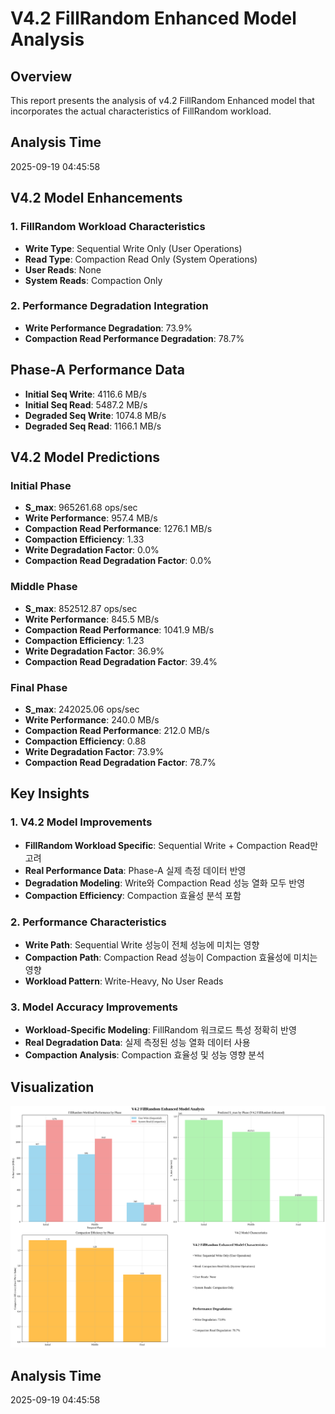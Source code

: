 # V4.2 FillRandom Enhanced Model Analysis

## Overview
This report presents the analysis of v4.2 FillRandom Enhanced model that incorporates the actual characteristics of FillRandom workload.

## Analysis Time
2025-09-19 04:45:58

## V4.2 Model Enhancements

### 1. FillRandom Workload Characteristics
- **Write Type**: Sequential Write Only (User Operations)
- **Read Type**: Compaction Read Only (System Operations)
- **User Reads**: None
- **System Reads**: Compaction Only

### 2. Performance Degradation Integration
- **Write Performance Degradation**: 73.9%
- **Compaction Read Performance Degradation**: 78.7%

## Phase-A Performance Data
- **Initial Seq Write**: 4116.6 MB/s
- **Initial Seq Read**: 5487.2 MB/s
- **Degraded Seq Write**: 1074.8 MB/s
- **Degraded Seq Read**: 1166.1 MB/s

## V4.2 Model Predictions

### Initial Phase
- **S_max**: 965261.68 ops/sec
- **Write Performance**: 957.4 MB/s
- **Compaction Read Performance**: 1276.1 MB/s
- **Compaction Efficiency**: 1.33
- **Write Degradation Factor**: 0.0%
- **Compaction Read Degradation Factor**: 0.0%

### Middle Phase
- **S_max**: 852512.87 ops/sec
- **Write Performance**: 845.5 MB/s
- **Compaction Read Performance**: 1041.9 MB/s
- **Compaction Efficiency**: 1.23
- **Write Degradation Factor**: 36.9%
- **Compaction Read Degradation Factor**: 39.4%

### Final Phase
- **S_max**: 242025.06 ops/sec
- **Write Performance**: 240.0 MB/s
- **Compaction Read Performance**: 212.0 MB/s
- **Compaction Efficiency**: 0.88
- **Write Degradation Factor**: 73.9%
- **Compaction Read Degradation Factor**: 78.7%

## Key Insights

### 1. V4.2 Model Improvements
- **FillRandom Workload Specific**: Sequential Write + Compaction Read만 고려
- **Real Performance Data**: Phase-A 실제 측정 데이터 반영
- **Degradation Modeling**: Write와 Compaction Read 성능 열화 모두 반영
- **Compaction Efficiency**: Compaction 효율성 분석 포함

### 2. Performance Characteristics
- **Write Path**: Sequential Write 성능이 전체 성능에 미치는 영향
- **Compaction Path**: Compaction Read 성능이 Compaction 효율성에 미치는 영향
- **Workload Pattern**: Write-Heavy, No User Reads

### 3. Model Accuracy Improvements
- **Workload-Specific Modeling**: FillRandom 워크로드 특성 정확히 반영
- **Real Degradation Data**: 실제 측정된 성능 열화 데이터 사용
- **Compaction Analysis**: Compaction 효율성 및 성능 영향 분석

## Visualization
![V4.2 FillRandom Enhanced Model Analysis](v4_2_fillrandom_enhanced_model_analysis.png)

## Analysis Time
2025-09-19 04:45:58
